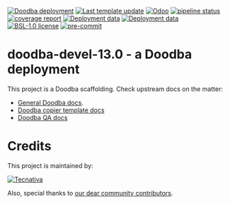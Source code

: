 [![Doodba deployment](https://img.shields.io/badge/deployment-doodba-informational)](https://github.com/Tecnativa/doodba)
[![Last template update](https://img.shields.io/badge/last%20template%20update-v4.0.0--5--gaab7e9d-informational)](https://github.com/Tecnativa/doodba-copier-template/tree/v4.0.0-5-gaab7e9d)
[![Odoo](https://img.shields.io/badge/odoo-v13.0-a3478a)](https://github.com/odoo/odoo/tree/13.0)
[![pipeline status](https://gitlab.com/example/doodba-devel-13.0/badges/13.0/pipeline.svg)](https://gitlab.com/example/doodba-devel-13.0/commits/13.0)
[![coverage report](https://gitlab.com/example/doodba-devel-13.0/badges/13.0/coverage.svg)](https://gitlab.com/example/doodba-devel-13.0/commits/13.0)
[![Deployment data](https://img.shields.io/badge/%F0%9F%8C%90%20prod-www.example.com-green)](http://www.example.com)
[![Deployment data](https://img.shields.io/badge/%E2%9A%92%20demo-test.example.com-yellow)](http://test.example.com)
[![BSL-1.0 license](https://img.shields.io/badge/license-BSL--1.0-success})](LICENSE)
[![pre-commit](https://img.shields.io/badge/pre--commit-enabled-brightgreen?logo=pre-commit&logoColor=white)](https://pre-commit.com/)

# doodba-devel-13.0 - a Doodba deployment

This project is a Doodba scaffolding. Check upstream docs on the matter:

- [General Doodba docs](https://github.com/Tecnativa/doodba).
- [Doodba copier template docs](https://github.com/Tecnativa/doodba-copier-template)
- [Doodba QA docs](https://github.com/Tecnativa/doodba-qa)

# Credits

This project is maintained by:

[![Tecnativa](https://www.tecnativa.com/r/H3p)](https://www.tecnativa.com/r/bb4)

Also, special thanks to
[our dear community contributors](https://github.com/Tecnativa/doodba-copier-template/graphs/contributors).

